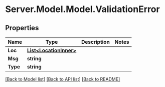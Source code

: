 # Server.Model.Model.ValidationError

## Properties

Name | Type | Description | Notes
------------ | ------------- | ------------- | -------------
**Loc** | [**List&lt;LocationInner&gt;**](LocationInner.md) |  | 
**Msg** | **string** |  | 
**Type** | **string** |  | 

[[Back to Model list]](../README.md#documentation-for-models) [[Back to API list]](../README.md#documentation-for-api-endpoints) [[Back to README]](../README.md)

